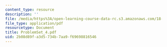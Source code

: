 ```yaml
---
content_type: resource
description: ''
file: /media/https%3A/open-learning-course-data-rc.s3.amazonaws.com/18-04-complex-variables-with-applications-fall-1999/2b08d89fa3d5734b7aa9f69698816546_ProblemSet_4.pdf
file_type: application/pdf
resourcetype: Document
title: ProblemSet_4.pdf
uid: 2b08d89f-a3d5-734b-7aa9-f69698816546
---
```

